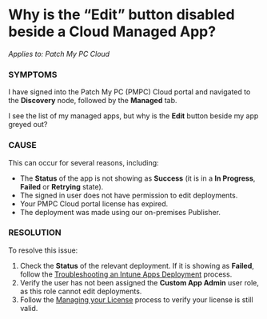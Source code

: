# Why is the “Edit” button disabled beside a Cloud Managed App?

_Applies to: Patch My PC Cloud_

### SYMPTOMS

I have signed into the Patch My PC (PMPC) Cloud portal and navigated to the <strong>Discovery</strong> node, followed by the <strong>Managed</strong> tab.

I see the list of my managed apps, but why is the <strong>Edit</strong> button beside my app greyed out?

### CAUSE

This can occur for several reasons, including:

* The <strong>Status</strong> of the app is not showing as <strong>Success</strong> (it is in a <strong>In Progress</strong>, <strong>Failed</strong> or <strong>Retrying</strong> state).
* The signed in user does not have permission to edit deployments.
* Your PMPC Cloud portal license has expired.
* The deployment was made using our on-premises Publisher.

### RESOLUTION

To resolve this issue:

1. Check the <strong>Status</strong> of the relevant deployment. If it is showing as <strong>Failed</strong>, follow the [Troubleshooting an Intune Apps Deployment](../troubleshooting-cloud-deployments/troubleshooting-an-intune-apps-deployment.md) process.
2. Verify the user has not been assigned the <strong>Custom App Admin</strong> user role, as this role cannot edit deployments.
3. Follow the [Managing your License](../../cloud-administration/manage-your-environments-in-cloud/manage-your-cloud-license.md) process to verify your license is still valid.